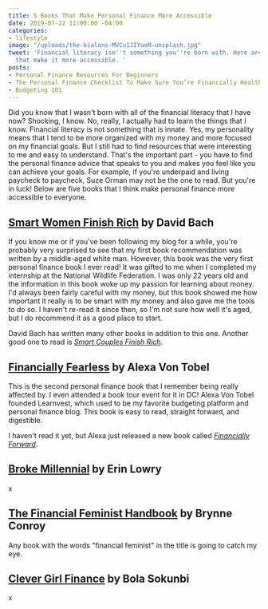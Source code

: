 ```yaml
---
title: 5 Books That Make Personal Finance More Accessible
date: 2019-07-22 11:00:00 -04:00
categories:
- lifestyle
image: "/uploads/the-bialons-MVCu1JIYuoM-unsplash.jpg"
tweet: 'Financial literacy isn''t something you''re born with. Here are some books
  that make it more accessible. '
posts:
- Personal Finance Resources For Beginners
- The Personal Finance Checklist To Make Sure You’re Financially Healthy
- Budgeting 101
---
```


Did you know that I wasn't born with all of the financial literacy that I have now? Shocking, I know. No, really, I actually had to learn the things that I know. Financial literacy is not something that is innate. Yes, my personality means that I tend to be more organized with my money and more focused on my financial goals. But I still had to find resources that were interesting to me and easy to understand. That's the important part - you have to find the personal finance advice that speaks to you and makes you feel like you can achieve your goals. For example, if you're underpaid and living paycheck to paycheck, Suze Orman may not be the one to read. But you're in luck! Below are five books that I think make personal finance more accessible to everyone.

## [Smart Women Finish Rich](https://www.goodreads.com/book/show/25645.Smart_Women_Finish_Rich) by David Bach

If you know me or if you've been following my blog for a while, you're probably very surprised to see that my first book recommendation was written by a middle-aged white man. However, this book was the very first personal finance book I ever read! It was gifted to me when I completed my internship at the National Wildlife Federation. I was only 22 years old and the information in this book woke up my passion for learning about money. I'd always been fairly careful with my money, but this book showed me how important it really is to be smart with my money and also gave me the tools to do so. I haven't re-read it since then, so I'm not sure how well it's aged, but I do recommend it as a good place to start.

David Bach has written many other books in addition to this one. Another good one to read is *[Smart Couples Finish Rich](https://www.goodreads.com/book/show/6301.Smart_Couples_Finish_Rich)*.

## [Financially Fearless](https://www.goodreads.com/book/show/17737028-financially-fearless?ac=1&from_search=true) by Alexa Von Tobel

This is the second personal finance book that I remember being really affected by. I even attended a book tour event for it in DC! Alexa Von Tobel founded Learnvest, which used to be my favorite budgeting platform and personal finance blog. This book is easy to read, straight forward, and digestible. 

I haven't read it yet, but Alexa just released a new book called *[Financially Forward](https://www.goodreads.com/book/show/42601024-financially-forward)*.

## [Broke Millennial](https://www.goodreads.com/book/show/32335700-broke-millennial?ac=1&from_search=true) by Erin Lowry

x

## [The Financial Feminist Handbook](https://www.goodreads.com/book/show/41073145-the-feminist-financial-handbook?ac=1&from_search=true) by Brynne Conroy

Any book with the words "financial feminist" in the title is going to catch my eye. 

## [Clever Girl Finance](https://www.goodreads.com/book/show/43119516-clever-girl-finance) by Bola Sokunbi

x